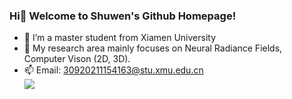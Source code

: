 ### Hi👋 Welcome to Shuwen's Github Homepage!

- 🔭 I’m a master student from Xiamen University
- 🌱 My research area mainly focuses on Neural Radiance Fields, Computer Vison (2D, 3D).
- 📫 Email: 30920211154163@stu.xmu.edu.cn <br/>
![](https://github-readme-stats.vercel.app/api?username=sw1014&show_icons=true&theme=dark&count_private=true)

